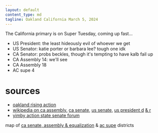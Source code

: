 ```yaml
---
layout: default
content_type: md
tagline: Oakland California March 5, 2024
---
```


The California primary is on Super Tuesday, coming up fast...

* US President: the least hideously evil of whoever we get
* US Senator: katie porter or barbara lee? tough one idk
* CA Senator: probs beckles, though it's tempting to have kalb fail up
* CA Assembly 14: we'll see
* CA Assembly 18
* AC supe 4

# sources
* [oakland rising action](https://oaklandrisingaction.org/jennifer-esteen-rn-announces-endorsement-of-oakland-rising-action/)
* [wikipedia on ca assembly,](https://en.wikipedia.org/wiki/2024_California_State_Assembly_election) [ca senate,](https://en.wikipedia.org/wiki/2024_California_State_Senate_election) [us senate,](https://en.wikipedia.org/wiki/2024_United_States_Senate_election_in_California) [us president d](https://en.wikipedia.org/wiki/2024_California_Democratic_presidential_primary) [& r](https://en.wikipedia.org/wiki/2024_California_Republican_presidential_primary)
* [yimby action state senate forum](https://www.eventbrite.com/e/california-senate-district-7-candidate-forum-tickets-706272308487)

map of [ca senate, assembly & equalization](https://statewidedatabase.org/gis/districtscomp.html) & [ac supe](http://www.acgov.org/board/documents/districtmap.pdf) districts

